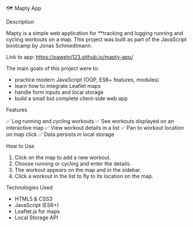 🗺️ Mapty App

Description

Mapty is a simple web application for **tracking and logging running and cycling workouts on a map. 
This project was built as part of the JavaScript bootcamp by Jonas Schmedtmann.

Link to app: https://pawelni123.github.io/mapty-app/

The main goals of this project were to:

* practice modern JavaScript (OOP, ES6+ features, modules)
* learn how to integrate Leaflet maps
* handle form inputs and local storage
* build a small but complete client-side web app

Features

✅ Log running and cycling workouts
✅ See workouts displayed on an interactive map
✅ View workout details in a list
✅ Pan to workout location on map click
✅ Data persists in local storage

How to Use

1. Click on the map to add a new workout.
2. Choose running or cycling and enter the details.
3. The workout appears on the map and in the sidebar.
4. Click a workout in the list to fly to its location on the map.

Technologies Used

* HTML5 & CSS3
* JavaScript (ES6+)
* Leaflet.js for maps
* Local Storage API
